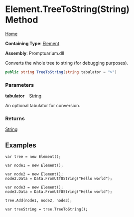 # Element\.TreeToString\(String\) Method

[Home](../../../README.md)

**Containing Type**: [Element](../README.md)

**Assembly**: Promptuarium\.dll

  
Converts the whole tree to string \(for debugging purposes\)\.

```csharp
public string TreeToString(string tabulator = ">")
```

### Parameters

**tabulator** &ensp; [String](https://docs.microsoft.com/en-us/dotnet/api/system.string)

An optional tabulator for conversion\.

### Returns

[String](https://docs.microsoft.com/en-us/dotnet/api/system.string)

## Examples

```
var tree = new Element();

var node1 = new Element();
    
var node2 = new Element();
node2.Data = Data.FromUtf8String("Hello world");

var node3 = new Element();
node3.Data = Data.FromUtf8String("Hello world");

tree.Add(node1, node2, node3);

var treeString = tree.TreeToString();
```


